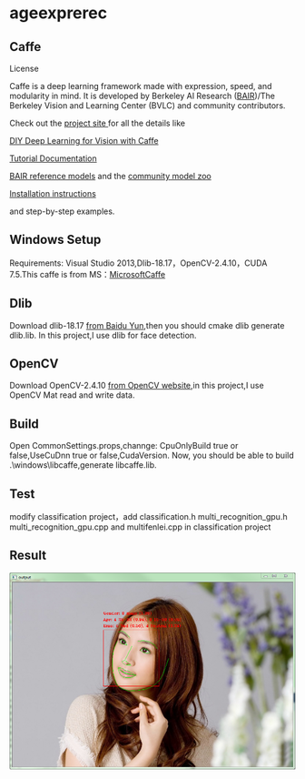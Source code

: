 # ageexprerec
## Caffe

License

Caffe is a deep learning framework made with expression, speed, and modularity in mind. It is developed by Berkeley AI Research ([BAIR](http://bair.berkeley.edu/))/The Berkeley Vision and Learning Center (BVLC) and community contributors.

Check out the [project site ](http://caffe.berkeleyvision.org/)for all the details like

[DIY Deep Learning for Vision with Caffe](https://docs.google.com/presentation/d/1UeKXVgRvvxg9OUdh_UiC5G71UMscNPlvArsWER41PsU/edit#slide=id.p)

[Tutorial Documentation](http://caffe.berkeleyvision.org/tutorial/)

[BAIR reference models](http://caffe.berkeleyvision.org/model_zoo.html) and the [community model zoo](https://github.com/BVLC/caffe/wiki/Model-Zoo)

[Installation instructions](http://caffe.berkeleyvision.org/installation.html)

and step-by-step examples.
## Windows Setup
Requirements: Visual Studio 2013,Dlib-18.17，OpenCV-2.4.10，CUDA 7.5.This caffe is from MS：[MicrosoftCaffe](https://github.com/Microsoft/caffe)

## Dlib
Download dlib-18.17 [from Baidu Yun](https://pan.baidu.com/s/1gey9Wd1),then you should cmake dlib generate dlib.lib.
In this project,I use dlib for face detection.

## OpenCV
Download OpenCV-2.4.10 [from OpenCV website](https://opencv.org/),in this project,I use OpenCV Mat read and write data.

## Build
 Open CommonSettings.props,channge: CpuOnlyBuild true or false,UseCuDnn true or false,CudaVersion.
 Now, you should be able to build .\windows\libcaffe,generate  libcaffe.lib.
## Test
modify classification project，add classification.h multi_recognition_gpu.h multi_recognition_gpu.cpp and multifenlei.cpp in classification project

## Result
![Result](https://github.com/wqysq/ageexprerec/blob/master/classification/result.png)
